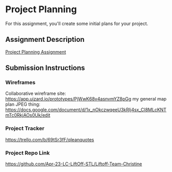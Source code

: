 # Project Planning
For this assignment, you'll create some initial plans for your project.

## Assignment Description
[Project Planning Assignment](https://education.launchcode.org/liftoff/modules/assignments/project-planning)

## Submission Instructions

### Wireframes

Collaborative wireframe site: https://app.uizard.io/prototypes/PjWwK68v4asnvmYZ8pGg
my general map plan JPEG thing: https://docs.google.com/document/d/1x_nOkczwqeeU3kRIj4sx_Cl8MLcKNTmTc0RkjAOs0Uk/edit

### Project Tracker

https://trello.com/b/69tSr3fF/qleanquotes

### Project Repo Link

https://github.com/Apr-23-LC-LiftOff-STL/Liftoff-Team-Christine
